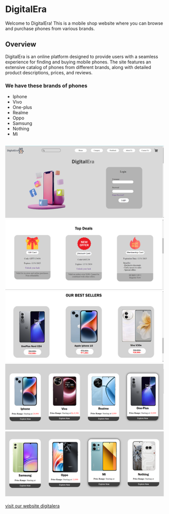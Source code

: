 # DigitalEra
Welcome to DigitalEra! This is a mobile shop website where you can browse and purchase phones from various brands.
## Overview
DigitalEra is an online platform designed to provide users with a seamless experience for finding and buying mobile phones. The site features an extensive catalog of phones from different brands, along with detailed product descriptions, prices, and reviews.
### We have these brands of phones
- Iphone
- Vivo
- One-plus
- Realme
- Oppo
- Samsung
- Nothing
- Mi
  
![Home Page](homepage.png)
![Top Deals](topdeals.png)
![best sellers](bestsellers.png)
![all brands phone](category-1.png)
![all brands phone](category-2.png)
---
[visit our website digitalera]()